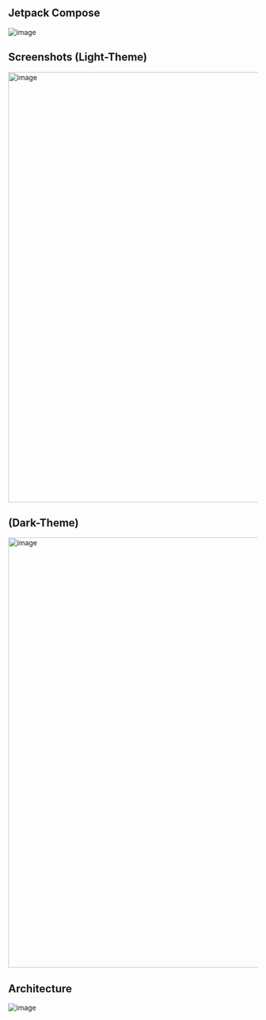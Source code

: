 ## Jetpack Compose
![image](https://user-images.githubusercontent.com/95674842/216658002-e376919d-8071-4852-8d27-6438d0ad4247.png)

## Screenshots (Light-Theme)

<img width="867" alt="image" src="https://user-images.githubusercontent.com/95674842/216655174-955bea1c-ce98-455a-875e-a7426a431851.png">

## (Dark-Theme)

<img width="867" alt="image" src="https://user-images.githubusercontent.com/95674842/216657131-67751ca5-01fb-4a72-8275-d56ce2531cf3.png">

## Architecture

![image](https://user-images.githubusercontent.com/95674842/216658527-2216778e-7753-4d33-88ad-d64c21432dd7.png)


